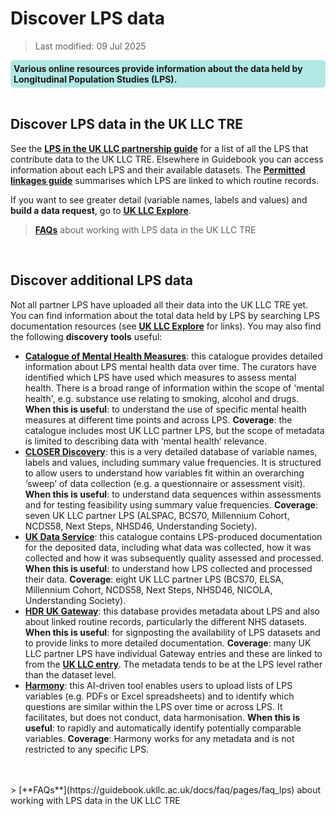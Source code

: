 # Discover LPS data

>Last modified: 09 Jul 2025
<div style="background-color: rgba(0, 178, 169, 0.3); padding: 5px; border-radius: 5px;"><strong>Various online resources provide information about the data held by Longitudinal Population Studies (LPS).</strong></div>  
<br>

## Discover LPS data in the UK LLC TRE
See the [**LPS in the UK LLC partnership guide**](../LPS_introduction.md) for a list of all the LPS that contribute data to the UK LLC TRE. Elsewhere in Guidebook you can access information about each LPS and their available datasets. The [**Permitted linkages guide**](../Linkages/LPS_linkages.md) summarises which LPS are linked to which routine records.
<br>

If you want to see greater detail (variable names, labels and values) and **build a data request**, go to [**UK LLC Explore**](https://explore.ukllc.ac.uk/). 
<br>
> [**FAQs**](https://guidebook.ukllc.ac.uk/docs/faq/pages/faq_lps) about working with LPS data in the UK LLC TRE
<br>

## Discover additional LPS data
Not all partner LPS have uploaded all their data into the UK LLC TRE yet. You can find information about the total data held by LPS by searching LPS documentation resources (see [**UK LLC Explore**](https://explore.ukllc.ac.uk/) for links). You may also find the following **discovery tools** useful:

- [**Catalogue of Mental Health Measures**](https://www.cataloguementalhealth.ac.uk/): this catalogue provides detailed information about LPS mental health data over time. The curators have identified which LPS have used which measures to assess mental health. There is a broad range of information within the scope of 'mental health', e.g. substance use relating to smoking, alcohol and drugs. **When this is useful**: to understand the use of specific mental health measures at different time points and across LPS. **Coverage**: the catalogue includes most UK LLC partner LPS, but the scope of metadata is limited to describing data with ‘mental health’ relevance.
- [**CLOSER Discovery**](https://discovery.closer.ac.uk/): this is a very detailed database of variable names, labels and values, including summary value frequencies. It is structured to allow users to understand how variables fit within an overarching ‘sweep’ of data collection (e.g. a questionnaire or assessment visit). **When this is useful**: to understand data sequences within assessments and for testing feasibility using summary value frequencies. **Coverage**: seven UK LLC partner LPS (ALSPAC, BCS70, Millennium Cohort, NCDS58, Next Steps, NHSD46, Understanding Society).
- [**UK Data Service**](https://ukdataservice.ac.uk/): this catalogue contains LPS-produced documentation for the deposited data, including what data was collected, how it was collected and how it was subsequently quality assessed and processed. **When this is useful**: to understand how LPS collected and processed their data. **Coverage**: eight UK LLC partner LPS (BCS70, ELSA, Millennium Cohort, NCDS58, Next Steps, NHSD46, NICOLA, Understanding Society).
- [**HDR UK Gateway**](https://www.healthdatagateway.org/): this database provides metadata about LPS and also about linked routine records, particularly the different NHS datasets. **When this is useful**: for signposting the availability of LPS datasets and to provide links to more detailed documentation. **Coverage**: many UK LLC partner LPS have individual Gateway entries and these are linked to from the [**UK LLC entry**](https://web.www.healthdatagateway.org/collection/1952103092377484?_gl=1*biqd59*_ga*MTAxMDkxMDcwMS4xNjk0MDA5NDE4*_ga_GJ2NS0NB4W*MTcyNTM3Mjg1OC4xOS4xLjE3MjUzNzI4ODYuMzIuMC4w). The metadata tends to be at the LPS level rather than the dataset level.
- [**Harmony**](https://harmonydata.ac.uk/): this AI-driven tool enables users to upload lists of LPS variables (e.g. PDFs or Excel spreadsheets) and to identify which questions are similar within the LPS over time or across LPS. It facilitates, but does not conduct, data harmonisation. **When this is useful**: to rapidly and automatically identify potentially comparable variables. **Coverage**: Harmony works for any metadata and is not restricted to any specific LPS.
<br>
<br>
> [**FAQs**](https://guidebook.ukllc.ac.uk/docs/faq/pages/faq_lps) about working with LPS data in the UK LLC TRE

